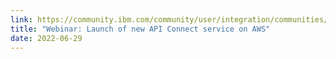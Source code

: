 ```yaml
---
link: https://community.ibm.com/community/user/integration/communities/community-home/digestviewer/viewthread?MessageKey=8fc9a5d7-52f7-427c-ab9e-96baecce585e&CommunityKey=2106cca0-a9f9-45c6-9b28-01a28f4ce947#bm8fc9a5d7-52f7-427c-ab9e-96baecce585e 
title: "Webinar: Launch of new API Connect service on AWS"
date: 2022-06-29
---
```


